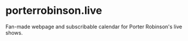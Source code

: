 # porterrobinson.live

Fan-made webpage and subscribable calendar for Porter Robinson's live shows.

